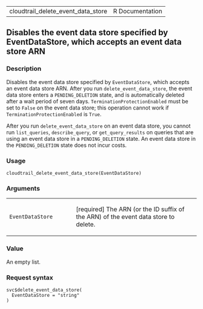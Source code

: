<table style="width: 100%;">
<tbody>
<tr class="odd">
<td>cloudtrail_delete_event_data_store</td>
<td style="text-align: right;">R Documentation</td>
</tr>
</tbody>
</table>

## Disables the event data store specified by EventDataStore, which accepts an event data store ARN

### Description

Disables the event data store specified by `EventDataStore`, which
accepts an event data store ARN. After you run
`delete_event_data_store`, the event data store enters a
`PENDING_DELETION` state, and is automatically deleted after a wait
period of seven days. `TerminationProtectionEnabled` must be set to
`False` on the event data store; this operation cannot work if
`TerminationProtectionEnabled` is `True`.

After you run `delete_event_data_store` on an event data store, you
cannot run `list_queries`, `describe_query`, or `get_query_results` on
queries that are using an event data store in a `PENDING_DELETION`
state. An event data store in the `PENDING_DELETION` state does not
incur costs.

### Usage

    cloudtrail_delete_event_data_store(EventDataStore)

### Arguments

<table>
<colgroup>
<col style="width: 35%" />
<col style="width: 65%" />
</colgroup>
<tbody>
<tr class="odd">
<td><code
id="cloudtrail_delete_event_data_store_:_EventDataStore">EventDataStore</code></td>
<td><p>[required] The ARN (or the ID suffix of the ARN) of the event
data store to delete.</p></td>
</tr>
</tbody>
</table>

### Value

An empty list.

### Request syntax

    svc$delete_event_data_store(
      EventDataStore = "string"
    )
